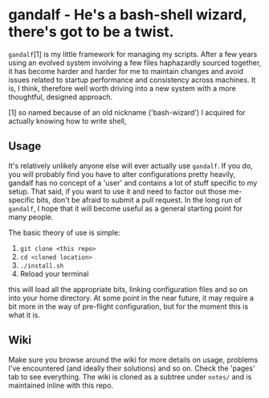 # gandalf - He's a bash-shell wizard, there's got to be a twist.

`gandalf`[1] is my little framework for managing my scripts. After a few years using
an evolved system involving a few files haphazardly sourced together, it has
become harder and harder for me to maintain changes and avoid issues related to
startup performance and consistency across machines. It is, I think, therefore
well worth driving into a new system with a more thoughtful, designed approach.

[1] so named because of an old nickname ('bash-wizard') I acquired for actually
knowing how to write shell,

## Usage

It's relatively unlikely anyone else will ever actually use `gandalf`. If you do,
you will probably find you have to alter configurations pretty heavily, gandalf
has no concept of a 'user' and contains a lot of stuff specific to my setup.
That said, if you want to use it and need to factor out those me-specific bits,
don't be afraid to submit a pull request. In the long run of `gandalf`, I hope
that it will become useful as a general starting point for many people.

The basic theory of use is simple:

1. `git clone <this repo>`
2. `cd <cloned location>`
3. `./install.sh`
4. Reload your terminal

this will load all the appropriate bits, linking configuration files and so on
into your home directory. At some point in the near future, it may require a bit
more in the way of pre-flight configuration, but for the moment this is what it
is.

## Wiki

Make sure you browse around the wiki for more details on usage, problems I've
encountered (and ideally their solutions) and so on. Check the 'pages' tab to
see everything. The wiki is cloned as a subtree under `notes/` and is maintained
inline with this repo.
